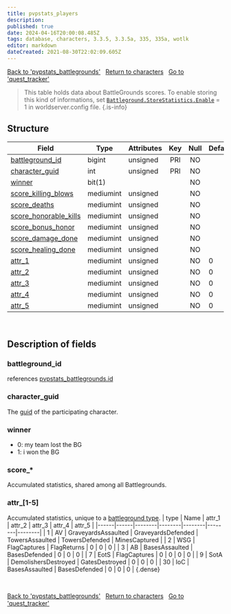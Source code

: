 ```yaml
---
title: pvpstats_players
description: 
published: true
date: 2024-04-16T20:00:08.485Z
tags: database, characters, 3.3.5, 3.3.5a, 335, 335a, wotlk
editor: markdown
dateCreated: 2021-08-30T22:02:09.605Z
---
```


<a href="https://trinitycore.info/en/database/335/characters/pvpstats_battlegrounds" class="mt-5 v-btn v-btn--depressed v-btn--flat v-btn--outlined theme--light v-size--default darkblue--text text--lighten-3"><span class="v-btn__content"><i aria-hidden="true" class="v-icon notranslate v-icon--left mdi mdi-arrow-left theme--light"></i><span>Back to 'pvpstats_battlegrounds'</span></span></a>&nbsp;&nbsp;&nbsp;<a href="https://trinitycore.info/en/database/335/characters/home" class="mt-5 v-btn v-btn--depressed v-btn--flat v-btn--outlined theme--light v-size--default darkblue--text text--lighten-3"><span class="v-btn__content"><i aria-hidden="true" class="v-icon notranslate v-icon--left mdi mdi-home-outline theme--light"></i><span>Return to characters</span></span></a>&nbsp;&nbsp;&nbsp;<a href="https://trinitycore.info/en/database/335/characters/quest_tracker" class="mt-5 v-btn v-btn--depressed v-btn--flat v-btn--outlined theme--light v-size--default darkblue--text text--lighten-3"><span class="v-btn__content"><span>Go to 'quest_tracker'</span><i aria-hidden="true" class="v-icon notranslate v-icon--right mdi mdi-arrow-right theme--light"></i></span></a>

> This table holds data about BattleGrounds scores.
> To enable storing this kind of informations, set [`Battleground.StoreStatistics.Enable`](https://trinitycore.info/en/files/configuration/home) = 1 in worldserver.config file.
{.is-info}


## Structure

| Field | Type | Attributes | Key | Null | Default | Extra | Comment |
| --- | --- | --- | :---: | :---: | --- | --- | --- |
| [battleground_id](#battleground_id) | bigint | unsigned | PRI | NO |  |  |  |
| [character_guid](#character_guid) | int | unsigned | PRI | NO |  |  |  |
| [winner](#winner) | bit(1) |  |  | NO |  |  |  |
| [score_killing_blows](#score_*) | mediumint | unsigned |  | NO |  |  |  |
| [score_deaths](#score_*) | mediumint | unsigned |  | NO |  |  |  |
| [score_honorable_kills](#score_*) | mediumint | unsigned |  | NO |  |  |  |
| [score_bonus_honor](#score_*) | mediumint | unsigned |  | NO |  |  |  |
| [score_damage_done](#score_*) | mediumint | unsigned |  | NO |  |  |  |
| [score_healing_done](#score_*) | mediumint | unsigned |  | NO |  |  |  |
| [attr_1](#attr_1-5) | mediumint | unsigned |  | NO | 0 |  |  |
| [attr_2](#attr_1-5) | mediumint | unsigned |  | NO | 0 |  |  |
| [attr_3](#attr_1-5) | mediumint | unsigned |  | NO | 0 |  |  |
| [attr_4](#attr_1-5) | mediumint | unsigned |  | NO | 0 |  |  |
| [attr_5](#attr_1-5) | mediumint | unsigned |  | NO | 0 |  |  |
&nbsp;
## Description of fields

### battleground_id
references [pvpstats_battlegrounds.id](../characters/pvpstats_battlegrounds#id)
&nbsp;

### character_guid
The [guid](../characters/characters/#guid) of the participating character.
&nbsp;

### winner
* 0: my team lost the BG
* 1: i won the BG
&nbsp;

### score_*
Accumulated statistics, shared among all Battlegrounds.
&nbsp;

### attr_\[1-5]
Accumulated statistics, unique to a [battleground type](../characters/pvpstats_battlegrounds#type).
| type | Name | attr_1 | attr_2 | attr_3 | attr_4 | attr_5 |
|------|------|--------|--------|--------|--------|--------|
| 1 | AV | GraveyardsAssaulted | GraveyardsDefended | TowersAssaulted | TowersDefended | MinesCaptured |
| 2 | WSG | FlagCaptures | FlagReturns | 0 | 0 | 0 |
| 3 | AB | BasesAssaulted | BasesDefended | 0 | 0 | 0 |
| 7 | EotS | FlagCaptures | 0 | 0 | 0 | 0 |
| 9 | SotA | DemolishersDestroyed | GatesDestroyed | 0 | 0 | 0 |
| 30 | IoC | BasesAssaulted | BasesDefended | 0 | 0 | 0 |
{.dense}

&nbsp;

<a href="https://trinitycore.info/en/database/335/characters/pvpstats_battlegrounds" class="mt-5 v-btn v-btn--depressed v-btn--flat v-btn--outlined theme--light v-size--default darkblue--text text--lighten-3"><span class="v-btn__content"><i aria-hidden="true" class="v-icon notranslate v-icon--left mdi mdi-arrow-left theme--light"></i><span>Back to 'pvpstats_battlegrounds'</span></span></a>&nbsp;&nbsp;&nbsp;<a href="https://trinitycore.info/en/database/335/characters/home" class="mt-5 v-btn v-btn--depressed v-btn--flat v-btn--outlined theme--light v-size--default darkblue--text text--lighten-3"><span class="v-btn__content"><i aria-hidden="true" class="v-icon notranslate v-icon--left mdi mdi-home-outline theme--light"></i><span>Return to characters</span></span></a>&nbsp;&nbsp;&nbsp;<a href="https://trinitycore.info/en/database/335/characters/quest_tracker" class="mt-5 v-btn v-btn--depressed v-btn--flat v-btn--outlined theme--light v-size--default darkblue--text text--lighten-3"><span class="v-btn__content"><span>Go to 'quest_tracker'</span><i aria-hidden="true" class="v-icon notranslate v-icon--right mdi mdi-arrow-right theme--light"></i></span></a>
